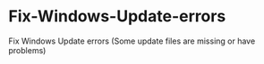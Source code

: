 # Fix-Windows-Update-errors
Fix Windows Update errors (Some update files are missing or have problems)
